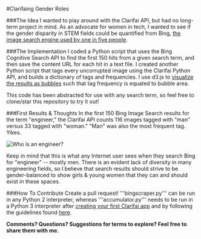 #Clarifaing Gender Roles

###The Idea
I wanted to play around with the Clarifai API, but had no long-term project in mind. As an advocate for women in tech, I wanted to see if the gender disparity in STEM fields could be quantified from Bing, [the image search engine used by one in five people](http://money.cnn.com/2015/04/16/technology/bing-usage/).

###The Implementation
I coded a Python script that uses the Bing Cognitive Search API to find the first 150 hits from a given search term, and then save the content URL for each hit in a text file. I created another Python script that tags every uncorrupted image using the Clarifai Python API, and builds a dictionary of tags and frequencies. I use d3.js to [visualize the results as bubbles](http://bl.ocks.org/mbostock/4063269) such that tag frequency is equated to bubble area.

This code has been abstracted for use with any search term, so feel free to clone/star this repository to try it out!

###First Results & Thoughts
In the first 150 Bing Image Search results for the term "engineer," the Clarifai API counts 116 images tagged with "man" versus 33 tagged with "woman." "Man" was also the most frequent tag. Yikes. 

![Who is an engineer?](https://raw.githubusercontent.com/alainakafkes/clarifaing-gender-roles/master/engineer/engineerviz.png)

Keep in mind that this is what any Internet user sees when they search Bing for "engineer" -- mostly men. There is an evident lack of diversity in many engineering fields, so I believe that search results should strive to be gender-balanced to show girls & young women that they can and should exist in these spaces.

###How To Contribute
Create a pull request! '''bingscraper.py''' can be run in any Python 2 interpreter, whereas '''accumulator.py''' needs to be run in a Python 3 interpreter after [creating your first Clarifai app](https://developer.clarifai.com/) and by following the guidelines found [here](https://github.com/Clarifai/clarifai-python).

**Comments? Questions? Suggestions for terms to explore? Feel free to share them with me.**
